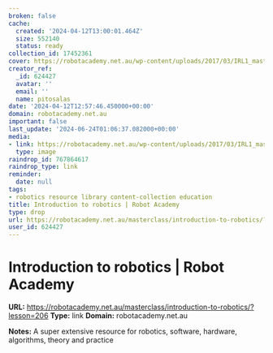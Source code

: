 ```yaml
---
broken: false
cache:
  created: '2024-04-12T13:00:01.464Z'
  size: 552140
  status: ready
collection_id: 17452361
cover: https://robotacademy.net.au/wp-content/uploads/2017/03/IRL1_masterclass_tile.jpg
creator_ref:
  _id: 624427
  avatar: ''
  email: ''
  name: pitosalas
date: '2024-04-12T12:57:46.450000+00:00'
domain: robotacademy.net.au
important: false
last_update: '2024-06-24T01:06:37.082000+00:00'
media:
- link: https://robotacademy.net.au/wp-content/uploads/2017/03/IRL1_masterclass_tile.jpg
  type: image
raindrop_id: 767864617
raindrop_type: link
reminder:
  date: null
tags:
- robotics resource library content-collection education
title: Introduction to robotics | Robot Academy
type: drop
url: https://robotacademy.net.au/masterclass/introduction-to-robotics/?lesson=206
user_id: 624427
---
```


# Introduction to robotics | Robot Academy

**URL:** https://robotacademy.net.au/masterclass/introduction-to-robotics/?lesson=206
**Type:** link
**Domain:** robotacademy.net.au

**Notes:**
A super extensive resource for robotics, software, hardware, algorithms, theory and practice
